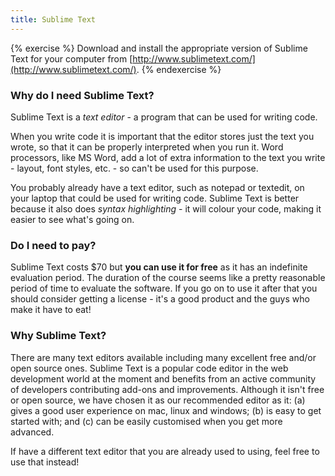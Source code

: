 ```yaml
---
title: Sublime Text
---
```


{% exercise %}
Download and install the appropriate version of Sublime Text for your computer from [http://www.sublimetext.com/](http://www.sublimetext.com/).
{% endexercise %}

### Why do I need Sublime Text?

Sublime Text is a *text editor* - a program that can be used for writing code.

When you write code it is important that the editor stores just the text you wrote, so that it can be properly interpreted when you run it. Word processors, like MS Word, add a lot of extra information to the text you write - layout, font styles, etc. - so can't be used for this purpose.

You probably already have a text editor, such as notepad or textedit, on your laptop that could be used for writing code. Sublime Text is better because it also does *syntax highlighting* - it will colour your code, making it easier to see what's going on.


### Do I need to pay?

Sublime Text costs $70 but **you can use it for free** as it has an indefinite evaluation period. The duration of the course seems like a pretty reasonable period of time to evaluate the software. If you go on to use it after that you should consider getting a license - it's a good product and the guys who make it have to eat!

### Why Sublime Text?

There are many text editors available including many excellent free and/or open source ones. Sublime Text is a popular code editor in the web development world at the moment and benefits from an active community of developers contributing add-ons and improvements. Although it isn't free or open source, we have chosen it as our recommended editor as it: (a) gives a good user experience on mac, linux and windows; (b) is easy to get started with; and (c) can be easily customised when you get more advanced.

If have a different text editor that you are already used to using, feel free to use that instead!



